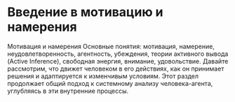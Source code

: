 # Введение в мотивацию и намерения

Мотивация и намерения
Основные понятия: мотивация, намерение, неудовлетворенность, агентность, убеждения, теории активного вывода (Active Inference), свободная энергия, внимание, удовольствие. 
Давайте рассмотрим, что движет человеком в его действиях, как он принимает решения и адаптируется к изменчивым условиям. Этот раздел продолжает общий подход к системному анализу человека-агента, углубляясь в эти внутренние процессы.
